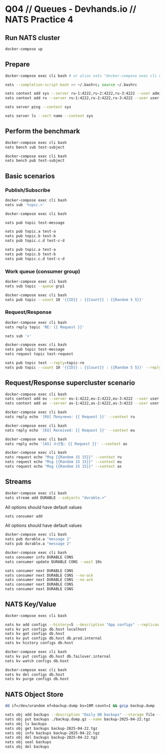 # Q04 // Queues - Devhands.io // NATS Practice 4 

## Run NATS cluster
```bash
docker-compose up
```

## Prepare 
```bash
docker-compose exec cli bash # or alias nats "docker-compose exec cli nats"

nats --completion-script-bash >> ~/.bashrc; source ~/.bashrc

nats context add sys --server ru-1:4222,ru-2:4222,ru-3:4222 --user admin --password Pswd1
nats context add ru --server ru-1:4222,ru-2:4222,ru-3:4222 --user user --password Pswd1 --select

nats server ping --context sys

nats server ls --sort name --context sys
```

## Perform the benchmark
```bash 
docker-compose exec cli bash
nats bench sub test-subject
```
```bash 
docker-compose exec cli bash
nats bench pub test-subject
```

## Basic scenarios

### Publish/Subscribe
```bash 
docker-compose exec cli bash
nats sub 'topic.>'
```
```bash 
docker-compose exec cli bash

nats pub topic test-message

nats pub topic.a test-a
nats pub topic.b test-b
nats pub topic.c.d test-c-d

nats pub topic.a test-a
nats pub topic.b test-b
nats pub topic.c.d test-c-d
```

### Work queue (consumer group)
```bash
docker-compose exec cli bash
nats sub topic --queue grp1
```
```bash
docker-compose exec cli bash
nats pub topic --count 10 '{{ID}} : {{Count}} : {{Random 5 5}}'
```

### Request/Response
```bash
docker-compose exec cli bash
nats reply topic 'RE: {{ Request }}'
```
```bash
nats sub '>'
```
```bash
docker-compose exec cli bash
nats pub topic test-message
nats request topic test-request

nats pub topic test --reply=topic-re
nats pub topic --count 10 '{{ID}} : {{Count}} : {{Random 5 5}}' --reply=topic-re
```

## Request/Response supercluster scenario
```bash
docker-compose exec cli bash
nats context add eu --server eu-1:4222,eu-2:4222,eu-3:4222 --user user --password Pswd1
nats context add as --server as-1:4222,as-2:4222,as-3:4222 --user user --password Pswd1
```

```bash
docker-compose exec cli bash
nats reply echo '[RU] Получено: {{ Request }}' --context ru
```

```bash
docker-compose exec cli bash
nats reply echo '[EU] Received: {{ Request }}' --context eu
```

```bash
docker-compose exec cli bash
nats reply echo '[AS] 수신됨: {{ Request }}' --context as
```

```bash
docker-compose exec cli bash
nats request echo "Msg {{Random 15 15}}" --context ru
nats request echo "Msg {{Random 15 15}}" --context eu
nats request echo "Msg {{Random 15 15}}" --context as
```

## Streams
```bash
docker-compose exec cli bash
nats stream add DURABLE --subjects "durable.>"
```
All options should have default values

```bash
nats consumer add
```
All options should have default values

```bash
docker-compose exec cli bash
nats pub durable.a "message 1"
nats pub durable.a "message 2"
```

```bash
docker-compose exec cli bash
nats consumer info DURABLE CONS
nats consumer update DURABLE CONS --wait 10s
```

```bash
nats consumer next DURABLE CONS
nats consumer next DURABLE CONS --no-ack
nats consumer next DURABLE CONS --no-ack
nats consumer next DURABLE CONS
nats consumer next DURABLE CONS
```

## NATS Key/Value

```bash
docker-compose exec cli bash

nats kv add configs --history=5 --description "App configs" --replicas 3
nats kv put configs db.host localhost
nats kv get configs db.host
nats kv put configs db.host db.prod.internal
nats kv history configs db.host
```

```bash
docker-compose exec cli bash
nats kv put configs db.host db.failover.internal
nats kv watch configs db.host
```

```bash
docker-compose exec cli bash
nats kv del configs db.host
nats kv purge configs db.host
```

## NATS Object Store
```bash
dd if=/dev/urandom of=backup.dump bs=10M count=1 && gzip backup.dump
```

```bash
nats obj add backups --description "Daily DB backups" --storage file --replicas 3
nats obj put backups ./backup.dump.gz --name backup-2025-04-22.tgz
nats obj ls backups
nats obj get backups backup-2025-04-22.tgz
nats obj info backups backup-2025-04-22.tgz
nats obj del backups backup-2025-04-22.tgz
nats obj seal backups
nats obj del backups
```